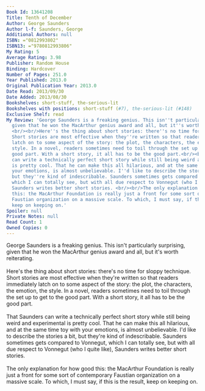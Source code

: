 ```yaml
---
Book Id: 13641208
Title: Tenth of December
Author: George Saunders
Author l-f: Saunders, George
Additional Authors: null
ISBN: ="0812993802"
ISBN13: ="9780812993806"
My Rating: 5
Average Rating: 3.98
Publisher: Random House
Binding: Hardcover
Number of Pages: 251.0
Year Published: 2013.0
Original Publication Year: 2013.0
Date Read: 2013/09/30
Date Added: 2013/08/30
Bookshelves: short-stuff, the-serious-lit
Bookshelves with positions: short-stuff (#7), the-serious-lit (#148)
Exclusive Shelf: read
My Review: 'George Saunders is a freaking genius. This isn''t particularly surprising,
  given that he won the MacArthur genius award and all, but it''s worth reiterating.
  <br/><br/>Here''s the thing about short stories: there''s no time for sloppy technique.
  Short stories are most effective when they''re written so that readers immediately
  latch on to some aspect of the story: the plot, the characters, the emotion, the
  style. In a novel, readers sometimes need to toil through the set up to get to the
  good part. With a short story, it all has to be the good part.<br/><br/>That Saunders
  can write a technically perfect short story while still being weird and experimental
  is pretty cool. That he can make this all hilarious, and at the same time toy with
  your emotions, is almost unbelievable. I''d like to describe the stories a bit,
  but they''re kind of indescribable. Saunders sometimes gets compared to Vonnegut,
  which I can totally see, but with all due respect to Vonnegut (who I quite like),
  Saunders writes better short stories. <br/><br/>The only explanation for how good
  this: the MacArthur Foundation is really just a front for some sort of contemporary
  Faustian organization on a massive scale. To which, I must say, if this is the result,
  keep on keeping on.'
Spoiler: null
Private Notes: null
Read Count: 1
Owned Copies: 0
---
```


George Saunders is a freaking genius. This isn't particularly surprising, given that he won the MacArthur genius award and all, but it's worth reiterating. <br/><br/>Here's the thing about short stories: there's no time for sloppy technique. Short stories are most effective when they're written so that readers immediately latch on to some aspect of the story: the plot, the characters, the emotion, the style. In a novel, readers sometimes need to toil through the set up to get to the good part. With a short story, it all has to be the good part.<br/><br/>That Saunders can write a technically perfect short story while still being weird and experimental is pretty cool. That he can make this all hilarious, and at the same time toy with your emotions, is almost unbelievable. I'd like to describe the stories a bit, but they're kind of indescribable. Saunders sometimes gets compared to Vonnegut, which I can totally see, but with all due respect to Vonnegut (who I quite like), Saunders writes better short stories. <br/><br/>The only explanation for how good this: the MacArthur Foundation is really just a front for some sort of contemporary Faustian organization on a massive scale. To which, I must say, if this is the result, keep on keeping on.